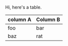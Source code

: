 <!-- Title:"Tables in MarkdownDeep Testing", PublishedOn:"", Intro:"testing for tables" -->

Hi, here's a table.

column A | Column B|
----------|--------------
foo|bar|
baz|rat
